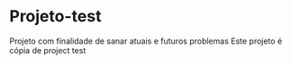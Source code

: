 # Projeto-test
Projeto com finalidade de sanar atuais e futuros problemas
Este projeto é cópia  de project test
